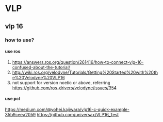 # VLP 
## vlp 16
### how to use?
#### use ros
1. https://answers.ros.org/question/261416/how-to-connect-vlp-16-confused-about-the-tutorial/
2. http://wiki.ros.org/velodyne/Tutorials/Getting%20Started%20with%20the%20Velodyne%20VLP16
3. not support for version noetic or above, referring https://github.com/ros-drivers/velodyne/issues/354

#### use pcl
https://medium.com/@yohei.kajiwara/vlp16-c-quick-example-35b9ceea2059
https://github.com/universax/VLP16_Test
